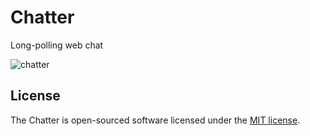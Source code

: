# Chatter

Long-polling web chat

![chatter](http://i.imgur.com/6SJ3M3Y.jpg)

## License
The Chatter is open-sourced software licensed under the [MIT license](http://opensource.org/licenses/MIT).

